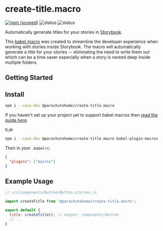 # create-title.macro

[![npm (scoped)](https://img.shields.io/npm/v/@parachutehome/create-title.macro?style=flat-square)](https://www.npmjs.com/package/@parachutehome/create-title.macro "View this project on npm")
![status](https://img.shields.io/badge/status-stable-green?style=flat-square)
![status](https://img.shields.io/badge/maintained-yes-green?style=flat-square)

Automatically generate titles for your stories in [Storybook](https://storybook.js.org/).

This [babel macro](https://github.com/kentcdodds/babel-plugin-macros) was created to 
streamline the developer experience when working with stories inside Storybook. The macro
will automatically generate a title for your stories -- eliminating the need to 
write them out which can be a time saver especially when a story is nested deep inside
multiple folders.

## Getting Started

## Install

```bash
npm i --save-dev @parachutehome/create-title.macro
```

If you haven't set up your project yet to support babel macros then [read the guide here](https://github.com/kentcdodds/babel-plugin-macros/blob/main/other/docs/user.md).

tl;dr

```bash
npm i --save-dev @parachutehome/create-title.macro babel-plugin-macros
```

Then in your `.babelrc`:

```json
{
  "plugins": ["macros"]
}
```

## Example Usage

```javascript
// src/components/Button/Button.stories.js

import createTitle from '@parachutehome/create-title.macro';

export default {
  title: createTitle(); // output: components/Button
  // ...
}
